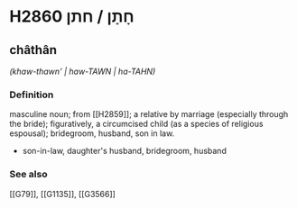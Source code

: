 # H2860 חָתָן / חתן

## châthân

_(khaw-thawn' | haw-TAWN | ha-TAHN)_

### Definition

masculine noun; from [[H2859]]; a relative by marriage (especially through the bride); figuratively, a circumcised child (as a species of religious espousal); bridegroom, husband, son in law.

- son-in-law, daughter's husband, bridegroom, husband
### See also

[[G79]], [[G1135]], [[G3566]]

